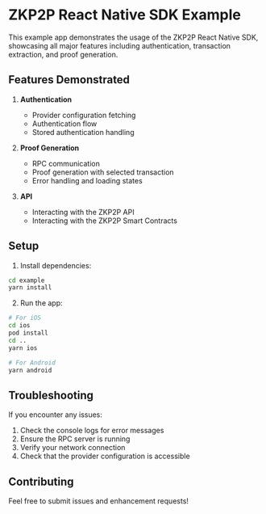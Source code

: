 # ZKP2P React Native SDK Example

This example app demonstrates the usage of the ZKP2P React Native SDK, showcasing all major features including authentication, transaction extraction, and proof generation.

## Features Demonstrated

1. **Authentication**
   - Provider configuration fetching
   - Authentication flow
   - Stored authentication handling

2. **Proof Generation**
   - RPC communication
   - Proof generation with selected transaction
   - Error handling and loading states

3. **API**
   - Interacting with the ZKP2P API
   - Interacting with the ZKP2P Smart Contracts

## Setup

1. Install dependencies:
```bash
cd example
yarn install
```

2. Run the app:
```bash
# For iOS
cd ios
pod install
cd ..
yarn ios

# For Android
yarn android
```

## Troubleshooting

If you encounter any issues:

1. Check the console logs for error messages
2. Ensure the RPC server is running
3. Verify your network connection
4. Check that the provider configuration is accessible

## Contributing

Feel free to submit issues and enhancement requests!
